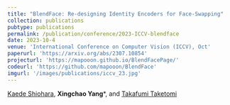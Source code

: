 ```yaml
---
title: "BlendFace: Re-designing Identity Encoders for Face-Swapping"
collection: publications
pubtype: publications
permalink: /publication/conference/2023-ICCV-blendface
date: 2023-10-4
venue: 'International Conference on Computer Vision (ICCV), Oct'
paperurl: 'https://arxiv.org/abs/2307.10854'
projecturl: 'https://mapooon.github.io/BlendFacePage/'
codeurl: 'https://github.com/mapooon/BlendFace'
imgurl: '/images/publications/iccv_23.jpg'
---
```


[Kaede Shiohara](https://mapooon.github.io/), **Xingchao Yang***, and [Takafumi Taketomi](https://taketomitakafumi.sakura.ne.jp/web/en/)
